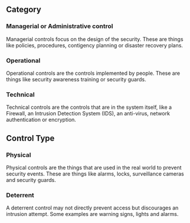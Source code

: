 ## Category
### Managerial or Administrative control
Managerial controls focus on the design of the security. These are things like policies, procedures, contigency planning or disaster recovery plans.
### Operational
Operational controls are the controls implemented by people. These are things like security awareness training or security guards.
### Technical
Technical controls are the controls that are in the system itself, like a Firewall, an Intrusion Detection System (IDS), an anti-virus, network authentication or encryption.

## Control Type
### Physical
Physical controls are the things that are used in the real world to prevent security events. These are things like alarms, locks, surveillance cameras and security guards.
### Deterrent
A deterrent control may not directly prevent access but discourages an intrusion attempt. Some examples are warning signs, lights and alarms.  
